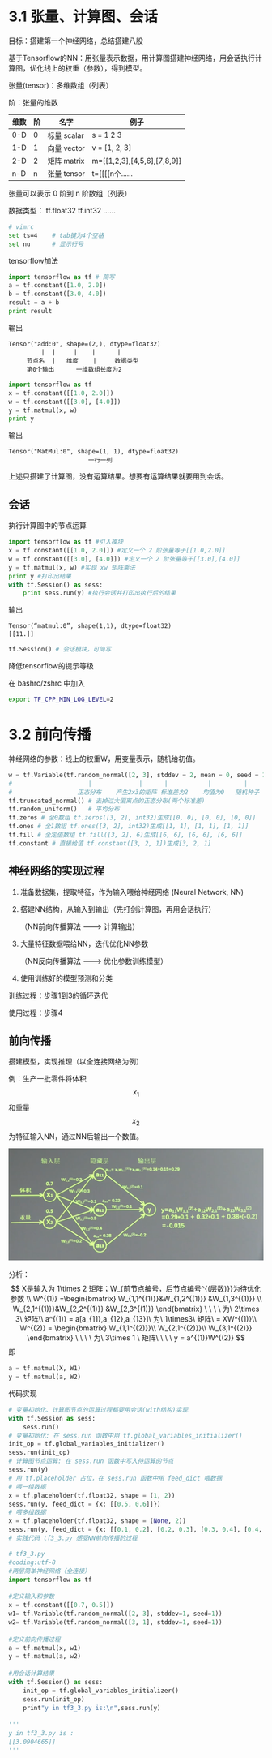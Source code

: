 # 3.1 张量、计算图、会话

目标：搭建第一个神经网络，总结搭建八股

基于Tensorflow的NN：用张量表示数据，用计算图搭建神经网络，用会话执行计算图，优化线上的权重（参数），得到模型。

张量(tensor)：多维数组（列表）

阶：张量的维数

| 维数 | 阶   | 名字        | 例子                        |
| ---- | ---- | ----------- | --------------------------- |
| 0-D  | 0    | 标量 scalar | s = 1 2 3                   |
| 1-D  | 1    | 向量 vector | v = [1, 2, 3]               |
| 2-D  | 2    | 矩阵 matrix | m=[[1,2,3],[4,5,6],[7,8,9]] |
| n-D  | n    | 张量 tensor | t=[[[[n个......             |

张量可以表示 0 阶到 n 阶数组（列表）

数据类型： tf.float32 tf.int32 ......

```bash
# vimrc
set ts=4	# tab键为4个空格
set nu		# 显示行号
```

tensorflow加法

```python
import tensorflow as tf # 简写
a = tf.constant([1.0, 2.0])
b = tf.constant([3.0, 4.0])
result = a + b
print result
```

输出

```
Tensor("add:0", shape=(2,), dtype=float32)
         |  |     |    |      |
     节点名  |   维度    |     数据类型
     第0个输出      一维数组长度为2
```



```python
import tensorflow as tf
x = tf.constant([[1.0, 2.0]])
w = tf.constant([[3.0], [4.0]])
y = tf.matmul(x, w)
print y
```



输出

```
Tensor("MatMul:0", shape=(1, 1), dtype=float32)
                      一行一列
```



上述只搭建了计算图，没有运算结果。想要有运算结果就要用到会话。

## 会话

执行计算图中的节点运算

```python
import tensorflow as tf #引入模块
x = tf.constant([[1.0, 2.0]]) #定义一个 2 阶张量等于[[1.0,2.0]]
w = tf.constant([[3.0], [4.0]]) #定义一个 2 阶张量等于[[3.0],[4.0]]
y = tf.matmul(x, w) #实现 xw 矩阵乘法
print y #打印出结果
with tf.Session() as sess:
	print sess.run(y) #执行会话并打印出执行后的结果
```

输出

```
Tensor(“matmul:0”, shape(1,1), dtype=float32)
[[11.]]	
```



```python
tf.Session() # 会话模块，可简写
```

降低tensorflow的提示等级

在 bashrc/zshrc 中加入

```bash
export TF_CPP_MIN_LOG_LEVEL=2
```

# 3.2 前向传播

神经网络的参数：线上的权重W，用变量表示，随机给初值。

```python
w = tf.Variable(tf.random_normal([2, 3], stddev = 2, mean = 0, seed = 1))
#                     |             |      |           |         |
#                  正态分布    产生2x3的矩阵 标准差为2    均值为0   随机种子
tf.truncated_normal() # 去掉过大偏离点的正态分布(两个标准差)
tf.random_uniform()   # 平均分布
tf.zeros # 全0数组 tf.zeros([3, 2], int32)生成[[0, 0], [0, 0], [0, 0]]
tf.ones # 全1数组 tf.ones([3, 2], int32)生成[[1, 1], [1, 1], [1, 1]]
tf.fill # 全定值数组 tf.fill([3, 2], 6)生成[[6, 6], [6, 6], [6, 6]]
tf.constant # 直接给值 tf.constant([3, 2, 1])生成[3, 2, 1]
```

## 神经网络的实现过程

1. 准备数据集，提取特征，作为输入喂给神经网络 (Neural Network, NN)

2. 搭建NN结构，从输入到输出（先打剑计算图，再用会话执行）

    （NN前向传播算法 ---> 计算输出）

3. 大量特征数据喂给NN，迭代优化NN参数

    （NN反向传播算法 ---> 优化参数训练模型）

4. 使用训练好的模型预测和分类

训练过程：步骤1到3的循环迭代

使用过程：步骤4

## 前向传播

搭建模型，实现推理（以全连接网络为例）

例：生产一批零件将体积 $$ x_{1} $$ 和重量 $$ x_{2} $$ 为特征输入NN，通过NN后输出一个数值。

![](3-1.png)

分析：
$$
X是输入为 1\times 2 矩阵；W_{前节点编号，后节点编号^{(层数)}}为待优化参数 \\
W^{(1)} =\begin{bmatrix}
 W_{1,1^{(1)}}&W_{1,2^{(1)}}  &W_{1,3^{(1)}} \\ 
 W_{2,1^{(1)}}&W_{2,2^{(1)}}  &W_{2,3^{(1)}}  
\end{bmatrix} \  \  \  \ 为\ 2\times 3\ 矩阵\\
a^{(1)} = a[a_{11},a_{12},a_{13}]\ 为\ 1\times3\ 矩阵\ = XW^{(1)}\\
W^{(2)} = \begin{bmatrix}
W_{1,1^{(2)}}\\
W_{2,1^{(2)}}\\
W_{3,1^{(2)}}
\end{bmatrix} \ \ \ \ 为\ 3\times 1 \ 矩阵\ \ \ \ y = a^{(1)}W^{(2)}
$$
即

```python
a = tf.matmul(X, W1)
y = tf.matmul(a, W2)
```

代码实现

```python
# 变量初始化、计算图节点的运算过程都要用会话(with结构)实现
with tf.Session as sess:
    sess.run()
# 变量初始化: 在 sess.run 函数中用 tf.global_variables_initializer()
init_op = tf.global_variables_initializer()
sess.run(init_op)
# 计算图节点运算: 在 sess.run 函数中写入待运算的节点
sess.run(y)
# 用 tf.placeholder 占位，在 sess.run 函数中用 feed_dict 喂数据
# 喂一组数据
x = tf.placeholder(tf.float32, shape = (1, 2))
sess.run(y, feed_dict = {x: [[0.5, 0.6]]})
# 喂多组数据
x = tf.placeholder(tf.float32, shape = (None, 2))
sess.run(y, feed_dict = {x: [[0.1, 0.2], [0.2, 0.3], [0.3, 0.4], [0.4, 0.5]]})
# 实践代码 tf3_3.py 感受NN前向传播的过程
```



```python
# tf3_3.py
#coding:utf-8
#两层简单神经网络（全连接）
import tensorflow as tf

#定义输入和参数
x = tf.constant([[0.7, 0.5]])
w1= tf.Variable(tf.random_normal([2, 3], stddev=1, seed=1))
w2= tf.Variable(tf.random_normal([3, 1], stddev=1, seed=1))

#定义前向传播过程
a = tf.matmul(x, w1)
y = tf.matmul(a, w2)

#用会话计算结果
with tf.Session() as sess:
    init_op = tf.global_variables_initializer()
    sess.run(init_op)
    print"y in tf3_3.py is:\n",sess.run(y) 

'''
y in tf3_3.py is : 
[[3.0904665]]
'''

```



